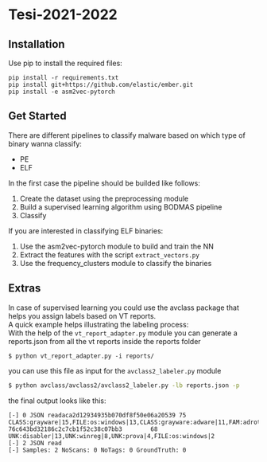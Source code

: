 # Tesi-2021-2022

## Installation
Use pip to install the required files:
```
pip install -r requirements.txt
pip install git+https://github.com/elastic/ember.git
pip install -e asm2vec-pytorch
```

## Get Started
There are different pipelines to classify malware based on which type of binary wanna classify:
- PE
- ELF

In the first case the pipeline should be builded like follows:
1. Create the dataset using the preprocessing module
3. Build a supervised learning algorithm using BODMAS pipeline
4. Classify 

If you are interested in classifying ELF binaries:
1. Use the asm2vec-pytorch module to build and train the NN
2. Extract the features with the script `extract_vectors.py`
3. Use the frequency_clusters module to classify the binaries


## Extras
In case of supervised learning you could use the avclass package that helps you assign labels based on VT reports.  
A quick example helps illustrating the labeling process:  
With the help of the `vt_report_adapter.py` module you can generate a reports.json from all the vt reports inside the reports folder
```
$ python vt_report_adapter.py -i reports/
```
you can use this file as input for the `avclass2_labeler.py` module
```sh
$ python avclass/avclass2/avclass2_labeler.py -lb reports.json -p
```
the final output looks like this:
```
[-] 0 JSON readaca2d12934935b070df8f50e06a20539 75      CLASS:grayware|15,FILE:os:windows|13,CLASS:grayware:adware|11,FAM:adrotator|8
76c643bd32186c2c7cb1f52c38c07bb3        68      UNK:disabler|13,UNK:winreg|8,UNK:prova|4,FILE:os:windows|2
[-] 2 JSON read
[-] Samples: 2 NoScans: 0 NoTags: 0 GroundTruth: 0
```
